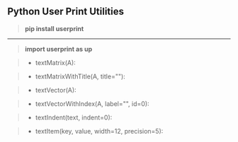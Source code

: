 ## Python User Print Utilities

> **pip install userprint**

---

> **import userprint as up**

>   + textMatrix(A):

>   + textMatrixWithTitle(A, title=""):

>   + textVector(A):

>   + textVectorWithIndex(A, label="", id=0):

>   + textIndent(text, indent=0):

>   + textItem(key, value, width=12, precision=5):

